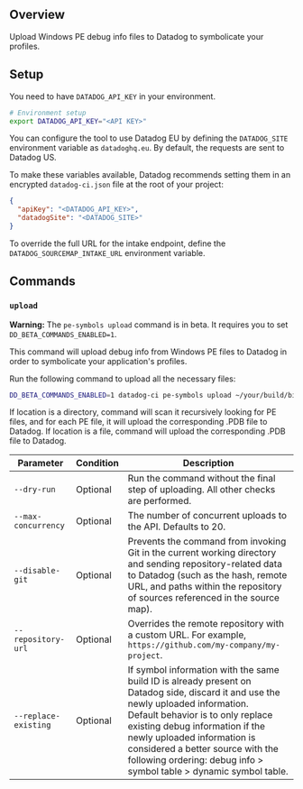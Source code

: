 ## Overview

Upload Windows PE debug info files to Datadog to symbolicate your profiles.


## Setup

You need to have `DATADOG_API_KEY` in your environment.

```bash
# Environment setup
export DATADOG_API_KEY="<API KEY>"
```

You can configure the tool to use Datadog EU by defining the `DATADOG_SITE` environment variable as `datadoghq.eu`. By default, the requests are sent to Datadog US.

To make these variables available, Datadog recommends setting them in an encrypted `datadog-ci.json` file at the root of your project:

```json
{
  "apiKey": "<DATADOG_API_KEY>",
  "datadogSite": "<DATADOG_SITE>"
}
```

To override the full URL for the intake endpoint, define the `DATADOG_SOURCEMAP_INTAKE_URL` environment variable.

## Commands

### `upload`

**Warning:** The `pe-symbols upload` command is in beta. It requires you to set `DD_BETA_COMMANDS_ENABLED=1`.

This command will upload debug info from Windows PE files to Datadog in order to symbolicate your application's profiles.

Run the following command to upload all the necessary files:

```bash
DD_BETA_COMMANDS_ENABLED=1 datadog-ci pe-symbols upload ~/your/build/bin/
```

If location is a directory, command will scan it recursively looking for PE files, and for each PE file, it will upload the corresponding .PDB file to Datadog.
If location is a file, command will upload the corresponding .PDB file to Datadog.

| Parameter | Condition | Description |
|-----------|-----------|-------------|
| `--dry-run` | Optional | Run the command without the final step of uploading. All other checks are performed. |
| `--max-concurrency` | Optional | The number of concurrent uploads to the API. Defaults to 20. |
| `--disable-git`    | Optional | Prevents the command from invoking Git in the current working directory and sending repository-related data to Datadog (such as the hash, remote URL, and paths within the repository of sources referenced in the source map). |
| `--repository-url` | Optional | Overrides the remote repository with a custom URL. For example, `https://github.com/my-company/my-project`. |
| `--replace-existing` | Optional | If symbol information with the same build ID is already present on Datadog side, discard it and use the newly uploaded information.<br>Default behavior is to only replace existing debug information if the newly uploaded information is considered a better source with the following ordering: debug info > symbol table > dynamic symbol table. |
